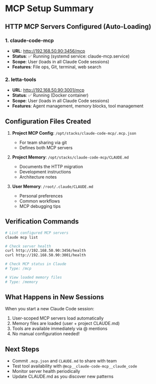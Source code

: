 # MCP Setup Summary

## HTTP MCP Servers Configured (Auto-Loading)

### 1. claude-code-mcp
- **URL**: http://192.168.50.90:3456/mcp
- **Status**: ✅ Running (systemd service: claude-mcp.service)
- **Scope**: User (loads in all Claude Code sessions)
- **Features**: File ops, Git, terminal, web search

### 2. letta-tools  
- **URL**: http://192.168.50.90:3001/mcp
- **Status**: ✅ Running (Docker container)
- **Scope**: User (loads in all Claude Code sessions)
- **Features**: Agent management, memory blocks, tool management

## Configuration Files Created

1. **Project MCP Config**: `/opt/stacks/claude-code-mcp/.mcp.json`
   - For team sharing via git
   - Defines both MCP servers

2. **Project Memory**: `/opt/stacks/claude-code-mcp/CLAUDE.md`
   - Documents the HTTP migration
   - Development instructions
   - Architecture notes

3. **User Memory**: `/root/.claude/CLAUDE.md`
   - Personal preferences
   - Common workflows
   - MCP debugging tips

## Verification Commands

```bash
# List configured MCP servers
claude mcp list

# Check server health
curl http://192.168.50.90:3456/health
curl http://192.168.50.90:3001/health

# Check MCP status in Claude
# Type: /mcp

# View loaded memory files
# Type: /memory
```

## What Happens in New Sessions

When you start a new Claude Code session:
1. User-scoped MCP servers load automatically
2. Memory files are loaded (user + project CLAUDE.md)
3. Tools are available immediately via @ mentions
4. No manual configuration needed!

## Next Steps

- Commit `.mcp.json` and `CLAUDE.md` to share with team
- Test tool availability with `@mcp__claude-code-mcp__claude_code`
- Monitor server health periodically
- Update CLAUDE.md as you discover new patterns